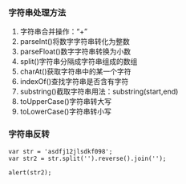 ### 字符串处理方法

1. 字符串合并操作：“+”
2. parseInt\(\)将数字字符串转化为整数
3. parseFloat\(\)数字字符串转换为小数
4. split\(\)字符串分隔成字符串组成的数组
5. charAt\(\)获取字符串中的某一个字符
6. indexOf\(\)查找字符串是否含有字符
7. substring\(\)截取字符串用法：substring\(start,end\)
8. toUpperCase\(\)字符串转大写
9. toLowerCase\(\)字符串转小写

### 字符串反转

```
var str = 'asdfj12jlsdkf098';
var str2 = str.split('').reverse().join('');

alert(str2);
```



